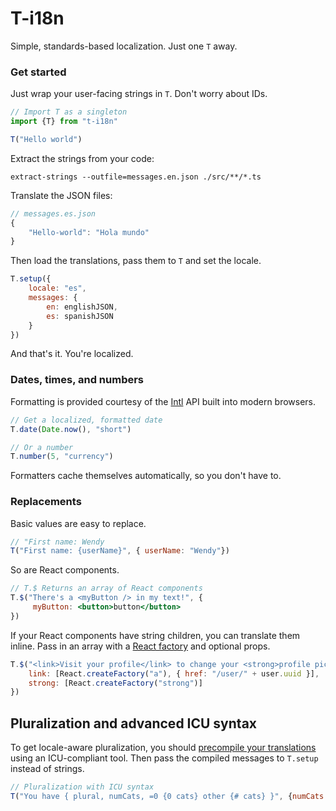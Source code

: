 # T-i18n

Simple, standards-based localization. Just one `T` away.

### Get started

Just wrap your user-facing strings in `T`. Don't worry about IDs.

```js
// Import T as a singleton
import {T} from "t-i18n"

T("Hello world")
```

Extract the strings from your code:

`extract-strings --outfile=messages.en.json ./src/**/*.ts`

Translate the JSON files:

```js
// messages.es.json
{
    "Hello-world": "Hola mundo"
}
```

Then load the translations, pass them to `T` and set the locale.

```js
T.setup({
    locale: "es",
    messages: {
        en: englishJSON,
        es: spanishJSON
    }
})
```

And that's it. You're localized.

### Dates, times, and numbers

Formatting is provided courtesy of the [Intl](https://developer.mozilla.org/en-US/docs/Web/JavaScript/Reference/Global_Objects/Intl) API built into modern browsers.

```js
// Get a localized, formatted date
T.date(Date.now(), "short")

// Or a number
T.number(5, "currency")
```

Formatters cache themselves automatically, so you don't have to.

### Replacements

Basic values are easy to replace.

```js
// "First name: Wendy
T("First name: {userName}", { userName: "Wendy"})
```

So are React components.

```jsx
// T.$ Returns an array of React components
T.$("There's a <myButton /> in my text!", {
     myButton: <button>button</button>
})
```

If your React components have string children, you can translate them inline. Pass in an array with a [React factory](https://facebook.github.io/react/docs/react-api.html#createfactory) and optional props.

```js
T.$("<link>Visit your profile</link> to change your <strong>profile picture</strong>.", {
    link: [React.createFactory("a"), { href: "/user/" + user.uuid }],
    strong: [React.createFactory("strong")]
})
```

## Pluralization and advanced ICU syntax

To get locale-aware pluralization, you should [precompile your translations](https://messageformat.github.io/build/) using an ICU-compliant tool. Then pass the compiled messages to `T.setup` instead of strings.

```js
// Pluralization with ICU syntax
T("You have { plural, numCats, =0 {0 cats} other {# cats} }", {numCats: 4})
```